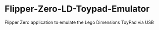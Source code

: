 # Flipper-Zero-LD-Toypad-Emulator
Flipper Zero application to emulate the Lego Dimensions ToyPad via USB
